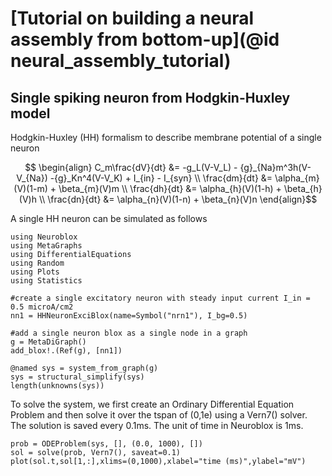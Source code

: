# [Tutorial on building a neural assembly from bottom-up](@id neural_assembly_tutorial)

## Single spiking neuron from Hodgkin-Huxley model

Hodgkin-Huxley (HH) formalism to describe membrane potential of a single neuron

```math
    \begin{align}
    C_m\frac{dV}{dt} &= -g_L(V-V_L) - {g}_{Na}m^3h(V-V_{Na}) -{g}_Kn^4(V-V_K) + I_{in} - I_{syn} \\
    \frac{dm}{dt} &= \alpha_{m}(V)(1-m) + \beta_{m}(V)m \\ 
    \frac{dh}{dt} &= \alpha_{h}(V)(1-h) + \beta_{h}(V)h \\
    \frac{dn}{dt} &= \alpha_{n}(V)(1-n) + \beta_{n}(V)n 
    \end{align}
```

A single HH neuron can be simulated as follows

```@example neural_assembly
using Neuroblox
using MetaGraphs
using DifferentialEquations
using Random
using Plots
using Statistics

#create a single excitatory neuron with steady input current I_in = 0.5 microA/cm2
nn1 = HHNeuronExciBlox(name=Symbol("nrn1"), I_bg=0.5)

#add a single neuron blox as a single node in a graph
g = MetaDiGraph()
add_blox!.(Ref(g), [nn1])
```

```@example neural_assembly
@named sys = system_from_graph(g)
sys = structural_simplify(sys)
length(unknowns(sys))
```

To solve the system, we first create an Ordinary Differential Equation Problem and then solve it over the tspan of (0,1e) using a Vern7() solver.  The solution is saved every 0.1ms. The unit of time in Neuroblox is 1ms.

```@example neural_assembly
prob = ODEProblem(sys, [], (0.0, 1000), [])
sol = solve(prob, Vern7(), saveat=0.1)
plot(sol.t,sol[1,:],xlims=(0,1000),xlabel="time (ms)",ylabel="mV")
```